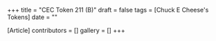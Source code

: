 +++
title = "CEC Token 211 (B)"
draft = false
tags = [Chuck E Cheese's Tokens]
date = ""

[Article]
contributors = []
gallery = []
+++